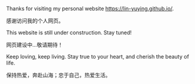 Thanks for visiting my personal website https://lin-yuying.github.io/.

感谢访问我的个人网页。


This website is still under construction. Stay tuned! 

网页建设中...敬请期待！




Keep loving, keep living. Stay true to your heart, and cherish the beauty of life.

保持热爱，奔赴山海；忠于自己，热爱生活。






